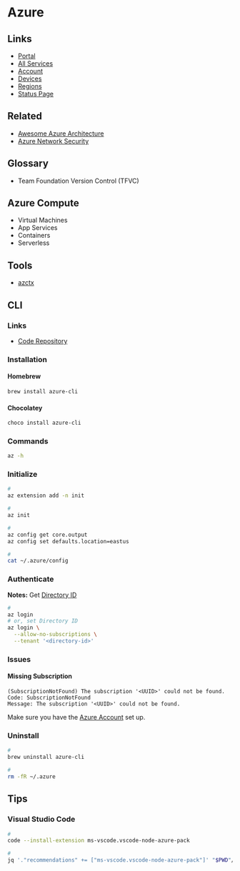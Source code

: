 # Azure

<!--
https://app.pluralsight.com/paths/skills/managing-and-orchestrating-containers-with-azure-kubernetes-service-aks

https://app.pluralsight.com/paths/skills/managing-infrastructure-with-terraform

https://github.com/githubpartners/github-azure-microservices-blueprint
-->

## Links

- [Portal](https://portal.azure.com)
- [All Services](https://portal.azure.com/#allservices)
- [Account](https://account.microsoft.com)
- [Devices](https://account.microsoft.com/devices)
- [Regions](https://azure.microsoft.com/en-us/global-infrastructure/regions/)
- [Status Page](https://status.azure.com)

## Related

- [Awesome Azure Architecture](https://github.com/lukemurraynz/awesome-azure-architecture)
- [Azure Network Security](https://github.com/Azure/Azure-Network-Security)

## Glossary

- Team Foundation Version Control (TFVC)

## Azure Compute

- Virtual Machines
- App Services
- Containers
- Serverless

## Tools

- [azctx](/azctx.md)

## CLI

### Links

- [Code Repository](https://github.com/Azure/azure-cli)

### Installation

#### Homebrew

```sh
brew install azure-cli
```

#### Chocolatey

```sh
choco install azure-cli
```

### Commands

```sh
az -h
```

### Initialize

```sh
#
az extension add -n init

#
az init

#
az config get core.output
az config set defaults.location=eastus

#
cat ~/.azure/config
```

### Authenticate

**Notes:** Get [Directory ID](https://portal.azure.com/#settings/directory)

```sh
#
az login
# or, set Directory ID
az login \
  --allow-no-subscriptions \
  --tenant '<directory-id>'
```

### Issues

#### Missing Subscription

```log
(SubscriptionNotFound) The subscription '<UUID>' could not be found.
Code: SubscriptionNotFound
Message: The subscription '<UUID>' could not be found.
```

Make sure you have the [Azure Account](./account.md#usage) set up.

### Uninstall

```sh
#
brew uninstall azure-cli

#
rm -fR ~/.azure
```

## Tips

### Visual Studio Code

```sh
#
code --install-extension ms-vscode.vscode-node-azure-pack

#
jq '."recommendations" += ["ms-vscode.vscode-node-azure-pack"]' "$PWD"/.vscode/extensions.json | sponge "$PWD"/.vscode/extensions.json
```

<!--
## Interview

https://www.youtube.com/watch?v=0eLRe5SMBPs
-->

<!--
<a href="https://dev.azure.com/yoginth/devparty/_build?definitionId=2">
  <img src="https://dev.azure.com/yoginth/devparty/_apis/build/status/devparty?branchName=main" alt="Azure DevOps CI">
</a>
-->
